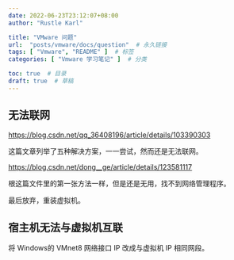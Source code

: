 ```yaml
---
date: 2022-06-23T23:12:07+08:00
author: "Rustle Karl"

title: "VMware 问题"
url:  "posts/vmware/docs/question"  # 永久链接
tags: [ "Vmware", "README" ]  # 标签
categories: [ "Vmware 学习笔记" ]  # 分类

toc: true  # 目录
draft: true  # 草稿
---
```


## 无法联网

https://blog.csdn.net/qq_36408196/article/details/103390303

这篇文章列举了五种解决方案，一一尝试，然而还是无法联网。

https://blog.csdn.net/dong__ge/article/details/123581117

根这篇文件里的第一张方法一样，但是还是无用，找不到网络管理程序。

最后放弃，重装虚拟机。

## 宿主机无法与虚拟机互联

将 Windows的 VMnet8 网络接口 IP 改成与虚拟机 IP 相同网段。
